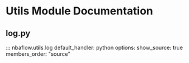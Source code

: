 # Utils Module Documentation

## log.py

::: nbaflow.utils.log
    default_handler: python
    options:
        show_source: true
        members_order: "source"
